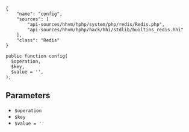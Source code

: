 ``` yamlmeta
{
    "name": "config",
    "sources": [
        "api-sources/hhvm/hphp/system/php/redis/Redis.php",
        "api-sources/hhvm/hphp/hack/hhi/stdlib/builtins_redis.hhi"
    ],
    "class": "Redis"
}
```




``` Hack
public function config(
  $operation,
  $key,
  $value = '',
);
```




## Parameters




+ ` $operation `
+ ` $key `
+ ` $value = '' `
<!-- HHAPIDOC -->
